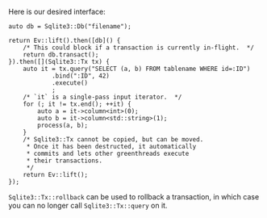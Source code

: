 Here is our desired interface:

    auto db = Sqlite3::Db("filename");

    return Ev::lift().then([db]() {
        /* This could block if a transaction is currently in-flight.  */
        return db.transact();
    }).then([](Sqlite3::Tx tx) {
        auto it = tx.query("SELECT (a, b) FROM tablename WHERE id=:ID")
                .bind(":ID", 42)
                .execute()
                ;
        /* `it` is a single-pass input iterator.  */
        for (; it != tx.end(); ++it) {
            auto a = it->column<int>(0);
            auto b = it->column<std::string>(1);
            process(a, b);
        }
        /* Sqlite3::Tx cannot be copied, but can be moved.
         * Once it has been destructed, it automatically
         * commits and lets other greenthreads execute
         * their transactions.
         */
        return Ev::lift();
    });


`Sqlite3::Tx::rollback` can be used to rollback a transaction,
in which case you can no longer call `Sqlite3::Tx::query` on it.

